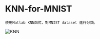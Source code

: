 # KNN-for-MNIST

```
使用Matlab KNN函式，對MNIST dataset 進行分類。
```
![KNN](https://i.imgur.com/JuDPuob.png)
